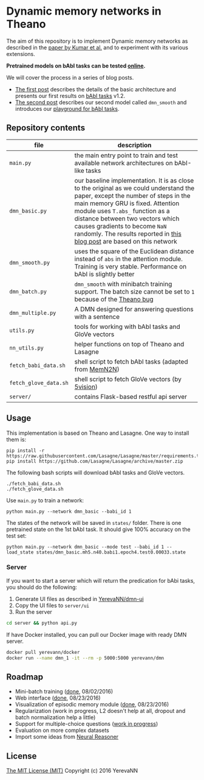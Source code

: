 # Dynamic memory networks in Theano
The aim of this repository is to implement Dynamic memory networks 
as described in the [paper by Kumar et al.](http://arxiv.org/abs/1506.07285)
and to experiment with its various extensions.

**Pretrained models on bAbI tasks can be tested [online](http://yerevann.com/dmn-ui/).**

We will cover the process in a series of blog posts.
* [The first post](http://yerevann.github.io/2016/02/05/implementing-dynamic-memory-networks/) describes the details of the basic architecture and presents our first results on [bAbI tasks](http://fb.ai/babi) v1.2.
* [The second post](http://yerevann.github.io/2016/02/23/playground-for-babi-tasks/) describes our second model called `dmn_smooth` and introduces our [playground for bAbI tasks](http://yerevann.com/dmn-ui/).

## Repository contents

| file | description |
| --- | --- |
| `main.py` | the main entry point to train and test available network architectures on bAbI-like tasks |
| `dmn_basic.py` | our baseline implementation. It is as close to the original as we could understand the paper, except the number of steps in the main memory GRU is fixed. Attention module uses `T.abs_` function as a distance between two vectors which causes gradients to become `NaN` randomly.  The results reported in [this blog post](http://yerevann.github.io/2016/02/05/implementing-dynamic-memory-networks/) are based on this network |
| `dmn_smooth.py` | uses the square of the Euclidean distance instead of `abs` in the attention module. Training is very stable. Performance on bAbI is slightly better |
| `dmn_batch.py` | `dmn_smooth` with minibatch training support. The batch size cannot be set to `1` because of the [Theano bug](https://github.com/Theano/Theano/issues/1772) | 
| `dmn_multiple.py` | A DMN designed for answering questions with a sentence | 
| `utils.py` | tools for working with bAbI tasks and GloVe vectors |
| `nn_utils.py` | helper functions on top of Theano and Lasagne |
| `fetch_babi_data.sh` | shell script to fetch bAbI tasks (adapted from [MemN2N](https://github.com/npow/MemN2N)) |
| `fetch_glove_data.sh` | shell script to fetch GloVe vectors (by [5vision](https://github.com/5vision/kaggle_allen)) |
| `server/` | contains Flask-based restful api server |


## Usage

This implementation is based on Theano and Lasagne. One way to install them is:

    pip install -r https://raw.githubusercontent.com/Lasagne/Lasagne/master/requirements.txt
    pip install https://github.com/Lasagne/Lasagne/archive/master.zip

The following bash scripts will download bAbI tasks and GloVe vectors.

    ./fetch_babi_data.sh
    ./fetch_glove_data.sh

Use `main.py` to train a network:

    python main.py --network dmn_basic --babi_id 1

The states of the network will be saved in `states/` folder. 
There is one pretrained state on the 1st bAbI task. It should give 100% accuracy on the test set:

    python main.py --network dmn_basic --mode test --babi_id 1 --load_state states/dmn_basic.mh5.n40.babi1.epoch4.test0.00033.state

### Server

If you want to start a server which will return the predication for bAbi tasks, you should do the following:

1. Generate UI files as described in [YerevaNN/dmn-ui](YerevaNN/dmn-ui)
2. Copy the UI files to `server/ui`
3. Run the server 

```bash
cd server && python api.py
```

If have Docker installed, you can pull our Docker image with ready DMN server.

```bash
docker pull yerevann/docker
docker run --name dmn_1 -it --rm -p 5000:5000 yerevann/dmn
```

## Roadmap

* Mini-batch training ([done](https://github.com/YerevaNN/Dynamic-memory-networks-in-Theano/blob/master/dmn_batch.py), 08/02/2016)
* Web interface ([done](https://github.com/YerevaNN/dmn-ui), 08/23/2016)
* Visualization of episodic memory module ([done](https://github.com/YerevaNN/dmn-ui), 08/23/2016)
* Regularization (work in progress, L2 doesn't help at all, dropout and batch normalization help a little)
* Support for multiple-choice questions ([work in progress](https://github.com/YerevaNN/Dynamic-memory-networks-in-Theano/blob/master/dmn_qa_draft.py))
* Evaluation on more complex datasets
* Import some ideas from [Neural Reasoner](http://arxiv.org/abs/1508.05508)

## License
[The MIT License (MIT)](./LICENSE)
Copyright (c) 2016 YerevaNN
